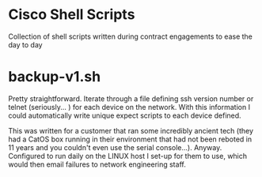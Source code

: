 # Cisco Shell Scripts
Collection of shell scripts written during contract engagements to ease the day to day

# backup-v1.sh
Pretty straightforward. Iterate through a file defining ssh version number or telnet (seriously... ) for each device on the network. With this information I could automatically write unique expect scripts to each device defined. 

This was written for a customer that ran some incredibly ancient tech (they had a CatOS box running in their environment that had not been reboted in 11 years and you couldn't even use the serial console...). Anyway. Configured to run daily on the LINUX host I set-up for them to use, which would then email failures to network engineering staff.
